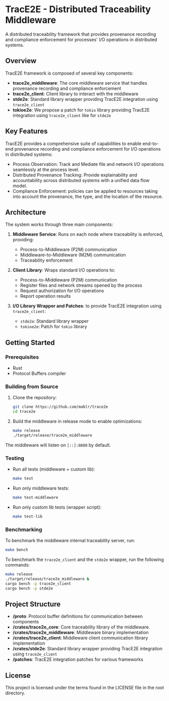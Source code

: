 # TracE2E - Distributed Traceability Middleware

A distributed traceability framework that provides provenance recording and compliance enforcement for processes' I/O operations in distributed systems.

## Overview

TracE2E framework is composed of several key components:

- **trace2e_middleware**: The core middleware service that handles provenance recording and compliance enforcement
- **trace2e_client**: Client library to interact with the middleware
- **stde2e**: Standard library wrapper providing TracE2E integration using `trace2e_client`
- **tokioe2e**: We propose a patch for `tokio` library providing TracE2E integration using `trace2e_client` like for `stde2e`


## Key Features

TracE2E provides a comprehensive suite of capabilities to enable end-to-end provenance recording and compliance enforcement for I/O operations in distributed systems:

- Process Observation: Track and Mediate file and network I/O operations seamlessly at the process level.
- Distributed Provenance Tracking: Provide explainability and accountability across distributed systems with a unified data flow model.
- Compliance Enforcement: policies can be applied to resources taking into account the provenance, the type, and the location of the resource.

## Architecture

The system works through three main components:

1. **Middleware Service**: Runs on each node where traceability is enforced, providing:
   - Process-to-Middleware (P2M) communication
   - Middleware-to-Middleware (M2M) communication
   - Traceability enforcement

2. **Client Library**: Wraps standard I/O operations to:
   - Process-to-Middleware (P2M) communication
   - Register files and network streams opened by the process
   - Request authorization for I/O operations
   - Report operation results

3. **I/O Library Wrapper and Patches**: to provide TracE2E integration using `trace2e_client`:
   - `stde2e`: Standard library wrapper
   - `tokioe2e`: Patch for `tokio` library

## Getting Started

### Prerequisites

- Rust
- Protocol Buffers compiler

### Building from Source

1. Clone the repository:
   ```bash
   git clone https://github.com/mablr/trace2e
   cd trace2e
   ```

2. Build the middleware in release mode to enable optimizations:
   ```bash
   make release
   ./target/release/trace2e_middleware
   ```
The middleware will listen on `[::]:8080` by default.

### Testing

- Run all tests (middleware + custom lib):
   ```bash
   make test
   ```
- Run only middleware tests:
   ```bash
   make test-middleware
   ```
- Run only custom lib tests (wrapper script):
   ```bash
   make test-lib
   ```

### Benchmarking

To benchmark the middleware internal traceability server, run:
```bash
make bench
```

To benchmark the `trace2e_client` and the `stde2e` wrapper, run the following commands:
```bash
make release
./target/release/trace2e_middleware &
cargo bench -p trace2e_client
cargo bench -p stde2e
```
## Project Structure

- **/proto**: Protocol buffer definitions for communication between components
- **/crates/trace2e_core**: Core traceability library of the middleware.
- **/crates/trace2e_middleware**: Middleware binary implementation
- **/crates/trace2e_client**: Middleware client communication library implementation
- **/crates/stde2e**: Standard library wrapper providing TracE2E integration using `trace2e_client`
- **/patches**: TracE2E integration patches for various frameworks


## License

This project is licensed under the terms found in the LICENSE file in the root directory.
